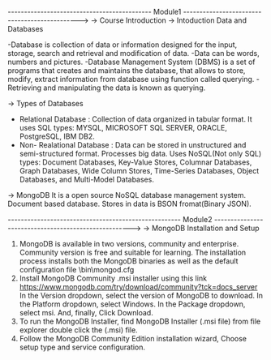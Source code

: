-------------------------------------------- Module1 ---------------------------------------------->
-> Course Introduction
-> Intoduction Data and  Databases

-Database is collection of data or information designed for the input, storage, search and retrieval and modification of data.
-Data can be words, numbers and pictures.
-Database Management System (DBMS) is a set of programs that creates and maintains the database, that allows to store, modify, extract information from database using function called querying.
-Retrieving and  manipulating the data is known as querying.

-> Types of Databases
- Relational Database : Collection of data organized in tabular format. It uses SQL
types: MYSQL, MICROSOFT SQL SERVER, ORACLE, PostgreSQL, IBM DB2.
- Non- Realational Database : Data can be stored in unstructured and semi-structured format. Processes big data. Uses NoSQL(Not only SQL)
types: Document Databases, Key-Value Stores, Columnar Databases, Graph Databases, Wide Column Stores, Time-Series Databases, Object Databases, and Multi-Model Databases.

-> MongoDB
It is a open source NoSQL database management system.
Document based database.
Stores in data is BSON fromat(Binary JSON).


----------------------------------------------------- Module2 ----------------------------------------------------->
 -> MongoDB Installation and Setup
 1. MongoDB is available in two versions, community and enterprise. Community version is free and suitable for learning. 
 The installation process installs both the MongoDB binaries as well as the default configuration file <install directory>\bin\mongod.cfg 
 2. Install MongoDB Community .msi installer using this link https://www.mongodb.com/try/download/community?tck=docs_server
 In the Version dropdown, select the version of MongoDB to download.
 In the Platform dropdown, select Windows.
 In the Package dropdown, select msi. And, finally, Click Download.
 3. To run the MongoDB Installer, find MongoDB Installer (.msi file) from file explorer double click the (.msi) file.
 4. Follow the MongoDB Community Edition installation wizard, Choose setup type and service configuration.
 
   